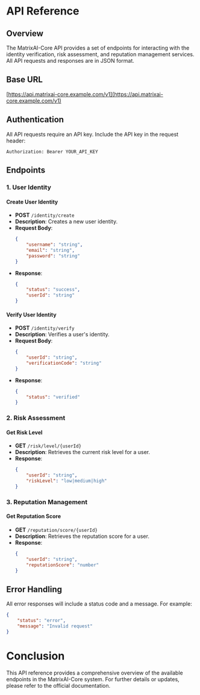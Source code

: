 # API Reference

## Overview

The MatrixAI-Core API provides a set of endpoints for interacting with the identity verification, risk assessment, and reputation management services. All API requests and responses are in JSON format.

## Base URL

[https://api.matrixai-core.example.com/v1](https://api.matrixai-core.example.com/v1)


## Authentication

All API requests require an API key. Include the API key in the request header:

```
Authorization: Bearer YOUR_API_KEY
```


## Endpoints

### 1. User Identity

#### Create User Identity

- **POST** `/identity/create`
- **Description**: Creates a new user identity.
- **Request Body**:
    ```json
    {
        "username": "string",
        "email": "string",
        "password": "string"
    }
    ```
- **Response**:
    ```json
    {
        "status": "success",
        "userId": "string"
    }
    ```

#### Verify User Identity

- **POST** `/identity/verify`
- **Description**: Verifies a user's identity.
- **Request Body**:
    ```json
    {
        "userId": "string",
        "verificationCode": "string"
    }
    ```
- **Response**:
    ```json
    {
        "status": "verified"
    }
    ```

### 2. Risk Assessment

#### Get Risk Level

- **GET** `/risk/level/{userId}`
- **Description**: Retrieves the current risk level for a user.
- **Response**:
    ```json
    {
        "userId": "string",
        "riskLevel": "low|medium|high"
    }
    ```

### 3. Reputation Management

#### Get Reputation Score

- **GET** `/reputation/score/{userId}`
- **Description**: Retrieves the reputation score for a user.
- **Response**:
    ```json
    {
        "userId": "string",
        "reputationScore": "number"
    }
    ```

## Error Handling

All error responses will include a status code and a message. For example:

   ```json
   {
       "status": "error",
       "message": "Invalid request"
   }
   ```

# Conclusion
This API reference provides a comprehensive overview of the available endpoints in the MatrixAI-Core system. For further details or updates, please refer to the official documentation.
